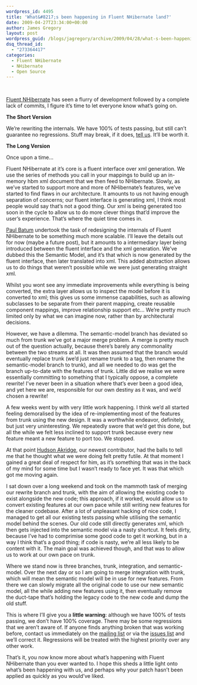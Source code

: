 ```yaml
---
wordpress_id: 4495
title: 'What&#8217;s been happening in Fluent NHibernate land?'
date: 2009-04-27T23:34:00+00:00
author: James Gregory
layout: post
wordpress_guid: /blogs/jagregory/archive/2009/04/28/what-s-been-happening-in-fluent-nhibernate-land.aspx
dsq_thread_id:
  - "273364417"
categories:
  - Fluent NHibernate
  - NHibernate
  - Open Source
---
```

&nbsp;

[Fluent NHibernate](http://fluentnhibernate.org) has seen a flurry of development followed by a complete lack of commits, I figure it&#8217;s time to let everyone know what&#8217;s going on.

**The Short Version**

We&#8217;re rewriting the internals. We have 100% of tests passing, but still can&#8217;t guarantee no regressions. Stuff may break, if it does, [tell us](/controlpanel/blogs/posteditor.aspx/groups.google.com/group/fluent-nhibernate "Fluent NHibernate Mailing List"). It&#8217;ll be worth it.

**The Long Version**

Once upon a time&#8230;

Fluent NHibernate at it&#8217;s core is a fluent interface over xml generation. We use the series of methods you call in your mappings to build up an in-memory hbm xml document that we then feed to NHibernate. Slowly, as we&#8217;ve started to support more and more of NHibernate&#8217;s features, we&#8217;ve started to find flaws in our architecture. It amounts to us not having enough separation of concerns; our fluent interface is generating xml, I think most people would say that&#8217;s not a good thing. Our xml is being generated too soon in the cycle to allow us to do more clever things that&#8217;d improve the user&#8217;s experience. That&#8217;s where the quiet time comes in.

[Paul Batum](http://www.paulbatum.com/) undertook the task of redesigning the internals of Fluent NHibernate to be something much more scalable. I&#8217;ll leave the details out for now (maybe a future post), but it amounts to a intermediary layer being introduced between the fluent interface and the xml generation. We&#8217;ve dubbed this the Semantic Model, and it&#8217;s that which is now generated by the fluent interface, then later translated into xml. This added abstraction allows us to do things that weren&#8217;t possible while we were just generating straight xml.

Whilst you wont see any immediate improvements while everything is being converted, the extra layer allows us to inspect the model before it is converted to xml; this gives us some immense capabilities, such as allowing subclasses to be separate from their parent mapping, create reusable component mappings, improve relationship support etc&#8230; We&#8217;re pretty much limited only by what we can imagine now, rather than by architectural decisions.

However, we have a dilemma. The semantic-model branch has deviated so much from trunk we&#8217;ve got a major merge problem. A merge is pretty much out of the question actually, because there&#8217;s barely any commonality between the two streams at all. It was then assumed that the branch would eventually replace trunk (we&#8217;d just rename trunk to a tag, then rename the semantic-model branch to trunk), and all we needed to do was get the branch up-to-date with the features of trunk. Little did we realise we were essentially committing to something that I typically oppose, a complete rewrite! I&#8217;ve never been in a situation where that&#8217;s ever been a good idea, and yet here we are, responsible for our own destiny as it was, and we&#8217;d chosen a rewrite!

A few weeks went by with very little work happening. I think we&#8217;d all started feeling demoralised by the idea of re-implementing most of the features from trunk using the new design. It was a worthwhile endeavor, definitely, but just very uninteresting. We repeatedly swore that we&#8217;d get this done, but all the while we felt less inclined to support trunk because every new feature meant a new feature to port too. We stopped.

At that point [Hudson Akridge](http://www.bestguesstheory.com/), our newest contributor, had the balls to tell me that he thought what we were doing felt pretty futile. At that moment I gained a great deal of respect for him, as it&#8217;s something that was in the back of my mind for some time but I wasn&#8217;t ready to face yet. It was that which got me moving again.

I sat down over a long weekend and took on the mammoth task of merging our rewrite branch and trunk, with the aim of allowing the existing code to exist alongside the new code; this approach, if it worked, would allow us to convert existing features at our own pace while still writing new features for the cleaner codebase. After a lot of unpleasant hacking of nice code, I managed to get all our existing tests passing while utilising the semantic model behind the scenes. Our old code still directly generates xml, which then gets injected into the semantic model via a nasty shortcut. It feels dirty, because I&#8217;ve had to comprimise some good code to get it working, but in a way I think that&#8217;s a good thing; if code is nasty, we&#8217;re all less likely to be content with it. The main goal was achieved though, and that was to allow us to work at our own pace on trunk.

Where we stand now is three branches, trunk, integration, and semantic-model. Over the next day or so I am going to merge integration with trunk, which will mean the semantic model will be in use for new features. From there we can slowly migrate all the original code to use our new semantic model, all the while adding new features using it, then eventually remove the duct-tape that&#8217;s holding the legacy code to the new code and dump the old stuff.

This is where I&#8217;ll give you a **little warning**: although we have 100% of tests passing, we don&#8217;t have 100% coverage. There may be some regressions that we aren&#8217;t aware of. If anyone finds anything broken that was working before, contact us immediately on the [mailing list](/controlpanel/blogs/posteditor.aspx/groups.google.com/group/fluent-nhibernate) or via the [issues list](http://code.google.com/p/fluent-nhibernate/issues/list) and we&#8217;ll correct it. Regressions will be treated with the highest priority over any other work.

That&#8217;s it, you now know more about what&#8217;s happening with Fluent NHibernate than you ever wanted to. I hope this sheds a little light onto what&#8217;s been happening with us, and perhaps why your patch hasn&#8217;t been applied as quickly as you would&#8217;ve liked.

&nbsp;